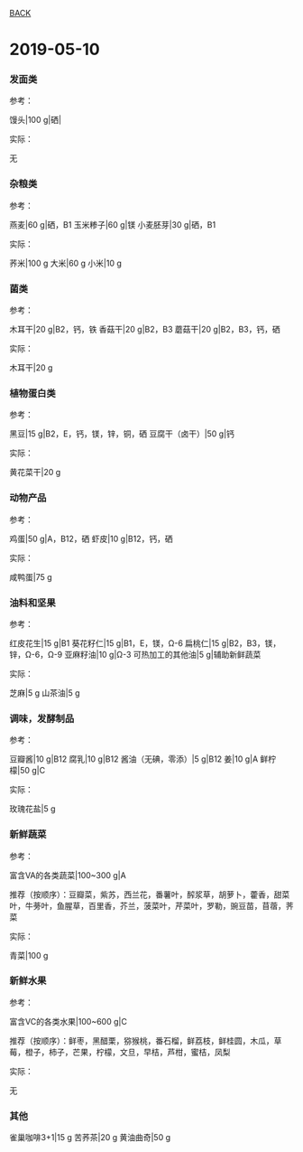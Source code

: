 [BACK](../)

# 2019-05-10

### 发面类
参考：

馒头|100 g|硒|

实际：

无

### 杂粮类
参考：

燕麦|60 g|硒，B1
玉米糁子|60 g|镁
小麦胚芽|30 g|硒，B1

实际：

荞米|100 g
大米|60 g
小米|10 g

### 菌类
参考：

木耳干|20 g|B2，钙，铁
香菇干|20 g|B2，B3
蘑菇干|20 g|B2，B3，钙，硒

实际：

木耳干|20 g

### 植物蛋白类
参考：

黑豆|15 g|B2，E，钙，镁，锌，铜，硒
豆腐干（卤干）|50 g|钙

实际：

黄花菜干|20 g

### 动物产品
参考：

鸡蛋|50 g|A，B12，硒
虾皮|10 g|B12，钙，硒

实际：

咸鸭蛋|75 g

### 油料和坚果
参考：

红皮花生|15 g|B1
葵花籽仁|15 g|B1，E，镁，Ω-6
扁桃仁|15 g|B2，B3，镁，锌，Ω-6，Ω-9
亚麻籽油|10 g|Ω-3
可热加工的其他油|5 g|辅助新鲜蔬菜

实际：

芝麻|5 g
山茶油|5 g

### 调味，发酵制品
参考：

豆瓣酱|10 g|B12
腐乳|10 g|B12
酱油（无碘，零添）|5 g|B12
姜|10 g|A
鲜柠檬|50 g|C

实际：

玫瑰花盐|5 g


### 新鲜蔬菜
参考：

富含VA的各类蔬菜|100~300 g|A

推荐（按顺序）：豆瓣菜，紫苏，西兰花，番薯叶，醡浆草，胡萝卜，藿香，甜菜叶，牛蒡叶，鱼腥草，百里香，芥兰，菠菜叶，芹菜叶，罗勒，豌豆苗，苜蓿，荠菜

实际：

青菜|100 g

### 新鲜水果

参考：

富含VC的各类水果|100~600 g|C

推荐（按顺序）：鲜枣，黑醋栗，猕猴桃，番石榴，鲜荔枝，鲜桂圆，木瓜，草莓，橙子，柿子，芒果，柠檬，文旦，早桔，芦柑，蜜桔，凤梨

实际：

无

### 其他

雀巢咖啡3+1|15 g
苦荞茶|20 g
黄油曲奇|50 g